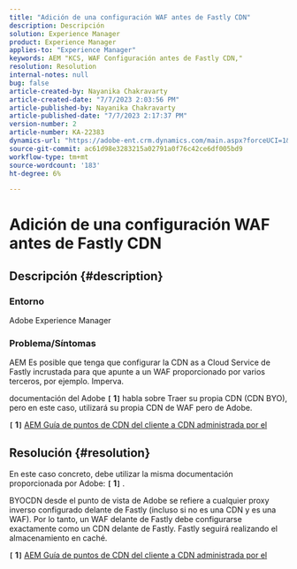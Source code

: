 ```yaml
---
title: "Adición de una configuración WAF antes de Fastly CDN"
description: Descripción
solution: Experience Manager
product: Experience Manager
applies-to: "Experience Manager"
keywords: AEM "KCS, WAF Configuración antes de Fastly CDN,"
resolution: Resolution
internal-notes: null
bug: false
article-created-by: Nayanika Chakravarty
article-created-date: "7/7/2023 2:03:56 PM"
article-published-by: Nayanika Chakravarty
article-published-date: "7/7/2023 2:17:37 PM"
version-number: 2
article-number: KA-22383
dynamics-url: "https://adobe-ent.crm.dynamics.com/main.aspx?forceUCI=1&pagetype=entityrecord&etn=knowledgearticle&id=0c3b2f16-cf1c-ee11-8f6e-6045bd006ce9"
source-git-commit: ac61d98e3283215a02791a0f76c42ce6df005bd9
workflow-type: tm+mt
source-wordcount: '183'
ht-degree: 6%

---
```


# Adición de una configuración WAF antes de Fastly CDN

## Descripción {#description}


### Entorno

Adobe Experience Manager

### Problema/Síntomas

AEM Es posible que tenga que configurar la CDN as a Cloud Service de Fastly incrustada para que apunte a un WAF proporcionado por varios terceros, por ejemplo. Imperva.

documentación del Adobe <b>`[` 1`]` </b> habla sobre Traer su propia CDN (CDN BYO), pero en este caso, utilizará su propia CDN de WAF pero de Adobe.

<b>`[` 1`]` </b> [AEM Guía de puntos de CDN del cliente a CDN administrada por el](https://experienceleague.adobe.com/docs/experience-manager-cloud-service/content/implementing/content-delivery/cdn.html#point-to-point-CDN)


## Resolución {#resolution}


En este caso concreto, debe utilizar la misma documentación proporcionada por Adobe: <b>`[` 1`]` </b>.

BYOCDN desde el punto de vista de Adobe se refiere a cualquier proxy inverso configurado delante de Fastly (incluso si no es una CDN y es una WAF). Por lo tanto, un WAF delante de Fastly debe configurarse exactamente como un CDN delante de Fastly. Fastly seguirá realizando el almacenamiento en caché.

<b>`[` 1`]` </b> [AEM Guía de puntos de CDN del cliente a CDN administrada por el](https://experienceleague.adobe.com/docs/experience-manager-cloud-service/content/implementing/content-delivery/cdn.html#point-to-point-CDN)
